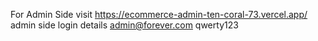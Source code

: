 For Admin Side
visit https://ecommerce-admin-ten-coral-73.vercel.app/
admin side login details
admin@forever.com 
qwerty123

